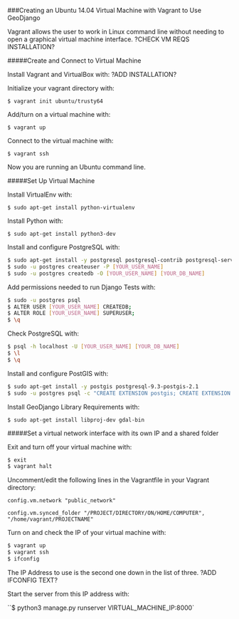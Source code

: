 ###Creating an Ubuntu 14.04 Virtual Machine with Vagrant to Use GeoDjango

Vagrant allows the user to work in Linux command line without needing to open a graphical virtual machine interface. ?CHECK VM REQS INSTALLATION?

#####Create and Connect to Virtual Machine

Install Vagrant and VirtualBox with:
?ADD INSTALLATION?

Initialize your vagrant directory with:

`$ vagrant init ubuntu/trusty64`

Add/turn on a virtual machine with:

`$ vagrant up`

Connect to the virtual machine with:

`$ vagrant ssh`

Now you are running an Ubuntu command line.


#####Set Up Virtual Machine

Install VirtualEnv with:

`$ sudo apt-get install python-virtualenv`

Install Python with:

`$ sudo apt-get install python3-dev`

Install and configure PostgreSQL with:
```bash
$ sudo apt-get install -y postgresql postgresql-contrib postgresql-server-dev-9.3
$ sudo -u postgres createuser -P [YOUR_USER_NAME]
$ sudo -u postgres createdb -O [YOUR_USER_NAME] [YOUR_DB_NAME]
```

Add permissions needed to run Django Tests with:
```bash
$ sudo -u postgres psql
$ ALTER USER [YOUR_USER_NAME] CREATEDB;
$ ALTER ROLE [YOUR_USER_NAME] SUPERUSER;
$ \q
```

Check PostgreSQL with:
```bash
$ psql -h localhost -U [YOUR_USER_NAME] [YOUR_DB_NAME]
$ \l
$ \q
```

Install and configure PostGIS with:
```bash
$ sudo apt-get install -y postgis postgresql-9.3-postgis-2.1
$ sudo -u postgres psql -c "CREATE EXTENSION postgis; CREATE EXTENSION postgis_topology;" [YOUR_DB_NAME]
```

Install GeoDjango Library Requirements with:

`$ sudo apt-get install libproj-dev gdal-bin`


#####Set a virtual network interface with its own IP and a shared folder

Exit and turn off your virtual machine with:
```bash
$ exit
$ vagrant halt
```

Uncomment/edit the following lines in the Vagrantfile in your Vagrant directory:

`config.vm.network "public_network"`

`config.vm.synced_folder "/PROJECT/DIRECTORY/ON/HOME/COMPUTER", "/home/vagrant/PROJECTNAME"`

Turn on and check the IP of your virtual machine with:
```bash
$ vagrant up
$ vagrant ssh
$ ifconfig
```

The IP Address to use is the second one down in the list of three. ?ADD IFCONFIG TEXT?

Start the server from this IP address with:

``$ python3 manage.py runserver VIRTUAL_MACHINE_IP:8000`
